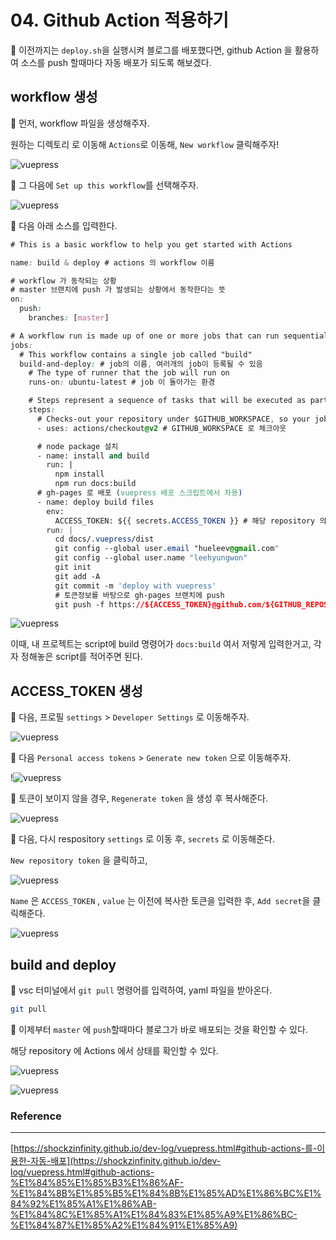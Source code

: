 # 04. Github Action 적용하기

🍕 이전까지는 `deploy.sh`을 실행시켜 블로그를 배포했다면, github Action 을 활용하여 소스를 push 할때마다 자동 배포가 되도록 해보겠다. 

## workflow 생성

📌 먼저, workflow 파일을 생성해주자.

원하는 디렉토리 로 이동해 `Actions`로 이동해, `New workflow` 클릭해주자!

![vuepress](../.vuepress/public/img/vuepress/04/0.png)

📌 그 다음에 `Set up this workflow`를 선택해주자.

![vuepress](../.vuepress/public/img/vuepress/04/1.png)

📌 다음 아래 소스를 입력한다.

```css
# This is a basic workflow to help you get started with Actions

name: build & deploy # actions 의 workflow 이름

# workflow 가 동작되는 상황
# master 브랜치에 push 가 발생되는 상황에서 동작한다는 뜻
on:
  push:
    branches: [master]

# A workflow run is made up of one or more jobs that can run sequentially or in parallel
jobs:
  # This workflow contains a single job called "build"
  build-and-deploy: # job의 이름, 여러개의 job이 등록될 수 있음
    # The type of runner that the job will run on
    runs-on: ubuntu-latest # job 이 돌아가는 환경

    # Steps represent a sequence of tasks that will be executed as part of the job
    steps:
      # Checks-out your repository under $GITHUB_WORKSPACE, so your job can access it
      - uses: actions/checkout@v2 # GITHUB_WORKSPACE 로 체크아웃

      # node package 설치
      - name: install and build
        run: |
          npm install
          npm run docs:build
      # gh-pages 로 배포 (vuepress 배포 스크립트에서 차용)
      - name: deploy build files
        env:
          ACCESS_TOKEN: ${{ secrets.ACCESS_TOKEN }} # 해당 repository 의 Secrets 의 토큰정보를 환경변수에 저장한 후
        run: |
          cd docs/.vuepress/dist
          git config --global user.email "hueleev@gmail.com"
          git config --global user.name "leehyungwon"
          git init
          git add -A
          git commit -m 'deploy with vuepress'
          # 토큰정보를 바탕으로 gh-pages 브랜치에 push
          git push -f https://${ACCESS_TOKEN}@github.com/${GITHUB_REPOSITORY}.git master:gh-pages
```

![vuepress](../.vuepress/public/img/vuepress/04/2.png)

이때, 내 프로젝트는 script에 build 명령어가 `docs:build` 여서 저렇게 입력한거고, 각자 정해놓은 script를 적어주면 된다.

## ACCESS_TOKEN 생성

📌 다음, 프로필 `settings` > `Developer Settings` 로 이동해주자.

![vuepress](../.vuepress/public/img/vuepress/04/3.png)

📌 다음 `Personal access tokens` > `Generate new token` 으로 이동해주자.

!![vuepress](../.vuepress/public/img/vuepress/04/4.png)

📌 토큰이 보이지 않을 경우, `Regenerate token` 을 생성 후 복사해준다.

![vuepress](../.vuepress/public/img/vuepress/04/5.png)

📌 다음, 다시 respository `settings` 로 이동 후, `secrets` 로 이동해준다.

`New repository token` 을 클릭하고, 

![vuepress](../.vuepress/public/img/vuepress/04/6.png)

`Name` 은 `ACCESS_TOKEN` , `value` 는 이전에 복사한 토큰을 입력한 후, `Add secret`을 클릭해준다.

![vuepress](../.vuepress/public/img/vuepress/04/7.png)

## build and deploy

📌 vsc 터미널에서 `git pull` 명령어를 입력하여, yaml 파일을 받아온다.

```bash
git pull
```

📌 이제부터 `master` 에 `push`할때마다 블로그가 바로 배포되는 것을 확인할 수 있다.

해당 repository 에 Actions 에서 상태를 확인할 수 있다.

![vuepress](../.vuepress/public/img/vuepress/04/8.png)

![vuepress](../.vuepress/public/img/vuepress/04/9.png)

### Reference

---

[https://shockzinfinity.github.io/dev-log/vuepress.html#github-actions-를-이용한-자동-배포](https://shockzinfinity.github.io/dev-log/vuepress.html#github-actions-%E1%84%85%E1%85%B3%E1%86%AF-%E1%84%8B%E1%85%B5%E1%84%8B%E1%85%AD%E1%86%BC%E1%84%92%E1%85%A1%E1%86%AB-%E1%84%8C%E1%85%A1%E1%84%83%E1%85%A9%E1%86%BC-%E1%84%87%E1%85%A2%E1%84%91%E1%85%A9)